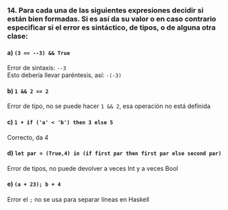 ### 14. Para cada una de las siguientes expresiones decidir si están bien formadas. Si es ası́ da su valor o en caso contrario especificar si el error es sintáctico, de tipos, o de alguna otra clase:

#### a) `(3 == --3) && True`
Error de sintaxis: `--3`  
Esto debería llevar paréntesis, así: `-(-3)`

#### b) `1 && 2 == 2`
Error de tipo, no se puede hacer `1 && 2`, esa operación no está definida

#### c) `1 + if ('a' < 'b') then 3 else 5`
Correcto, da 4

#### d) `let par = (True,4) in (if first par then first par else second par)`
Error de tipos, no puede devolver a veces Int y a veces Bool

#### e) `(a + 23); b + 4`
Error el `;` no se usa para separar líneas en Haskell
